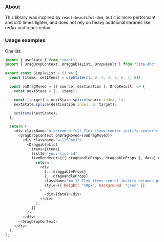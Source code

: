 ### About

This library was inspired by <code>react-beautiful-dnd</code>, but it is more performant and x20 times lighter, and does not rely on heavy additional libraries like redux and react-redux.

### Usage examples

One list:

```javascript
import { useState } from "react";
import { DragDropContext, DraggableList, DropResult } from "lite-dnd";

export const SimpleList = () => {
  const [items, setItems] = useState([1, 2, 3, 4, 5, 6, 7, 8]);

  const onDragMoved = ({ source, destination }: DropResult) => {
    const nextState = [...items];

    const [target] = nextState.splice(source.index, 1);
    nextState.splice(destination.index, 0, target);

    setItems(nextState);
  };

  return (
    <div className="h-screen w-full flex items-center justify-center">
      <DragDropContext onDragMoved={onDragMoved}>
        <div className="w-[250px]">
          <DraggableList
            items={items}
            listId="your-list-id"
            itemRenderer={({ dragHandleProps, draggableProps }, data) => {
              return (
                <div
                  {...draggableProps}
                  {...dragHandleProps}
                  className="mb-12 flex items-center justify-between px-20"
                  style={{ height: "40px", background: "grey" }}
                >
                  <div>{data}</div>
                </div>
              );
            }}
          />
        </div>
      </DragDropContext>
    </div>
  );
};
```
